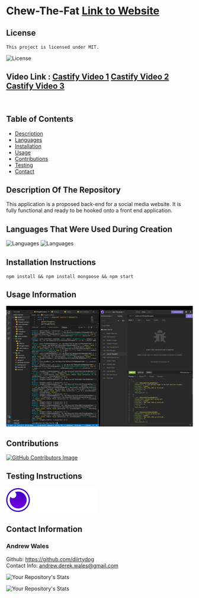 # Chew-The-Fat  [Link to Website](https://github.com/diirtydog/Chew-The-Fat)
  ## License
    This project is licensed under MIT.
  ![License](https://img.shields.io/badge/License-MIT-blue.svg)

  ## Video Link : [Castify Video 1](https://drive.google.com/file/d/1GZYT2yncdbhZvzJsh3jjzNlrOCzAkVt9/view) [Castify Video 2](https://drive.google.com/file/d/1lcCIZUY3JyMIoEw1GXrH6p6RipkXKfvd/view) [Castify Video 3](https://drive.google.com/file/d/1kfn15XeL5G8F2SSBJFQcJtWsFU69t5Mm/view)
  <img src="assets/third and final video for chew the fat.gif" alt="">

  ## Table of Contents
  - [Description](#description-of-the-repository)
  - [Languages](#languages-that-were-used-during-creation)
  - [Installation](#installation-instructions)
  - [Usage](#usage-information)
  - [Contributions](#contributions)
  - [Testing](#testing-instructions)
  - [Contact](#contact-information)

  ## Description Of The Repository
  This application is a proposed back-end for a social media website. It is fully functional and ready to be hooked onto a front end application.
  ## Languages That Were Used During Creation
  ![Languages](https://img.shields.io/badge/Backend-Bandit-green)
  ![Languages](https://img.shields.io/badge/JavaScript-Master-blue)
  ## Installation Instructions
  ```
  npm install && npm install mongoose && npm start
  ```
  ## Usage Information
  
  <img src="assets/Screen Shot 2022-03-16 at 12.34.55.png" alt="Magic">

  ## Contributions
  [![GitHub Contributors Image](https://contrib.rocks/image?repo=diirtydog/Chew-The-Fat)](https://github.com/diirtydog/Chew-The-Fat)
  ## Testing Instructions
  [![Insomnia](assets/real-insomnia-logo.svg)](https://insomnia.rest/)
  ## Contact Information
  ### Andrew Wales   
  Github: https://github.com/diirtydog   
  Contact Info: andrew.derek.wales@gmail.com


  ![Your Repository's Stats](https://github-readme-stats.vercel.app/api/top-langs/?username=diirtydog&theme=blue-green)


  ![Your Repository's Stats](https://github-readme-stats.vercel.app/api?username=diirtydog&show_icons=true)


